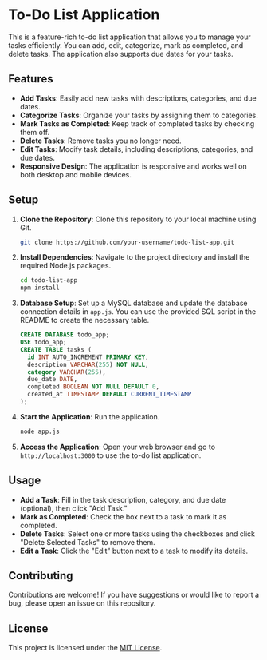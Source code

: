 # To-Do List Application

This is a feature-rich to-do list application that allows you to manage your tasks efficiently. You can add, edit, categorize, mark as completed, and delete tasks. The application also supports due dates for your tasks.

## Features

- **Add Tasks**: Easily add new tasks with descriptions, categories, and due dates.
- **Categorize Tasks**: Organize your tasks by assigning them to categories.
- **Mark Tasks as Completed**: Keep track of completed tasks by checking them off.
- **Delete Tasks**: Remove tasks you no longer need.
- **Edit Tasks**: Modify task details, including descriptions, categories, and due dates.
- **Responsive Design**: The application is responsive and works well on both desktop and mobile devices.

## Setup

1. **Clone the Repository**: Clone this repository to your local machine using Git.

   ```bash
   git clone https://github.com/your-username/todo-list-app.git
   ```
2. **Install Dependencies**: Navigate to the project directory and install the required Node.js packages.

   ```bash
   cd todo-list-app
   npm install
   ```
3. **Database Setup**: Set up a MySQL database and update the database connection details in `app.js`. You can use the provided SQL script in the README to create the necessary table.

   ```sql
   CREATE DATABASE todo_app;
   USE todo_app;
   CREATE TABLE tasks (
     id INT AUTO_INCREMENT PRIMARY KEY,
     description VARCHAR(255) NOT NULL,
     category VARCHAR(255),
     due_date DATE,
     completed BOOLEAN NOT NULL DEFAULT 0,
     created_at TIMESTAMP DEFAULT CURRENT_TIMESTAMP
   );
   ```
4. **Start the Application**: Run the application.

   ```bash
   node app.js
   ```
5. **Access the Application**: Open your web browser and go to `http://localhost:3000` to use the to-do list application.

## Usage

- **Add a Task**: Fill in the task description, category, and due date (optional), then click "Add Task."
- **Mark as Completed**: Check the box next to a task to mark it as completed.
- **Delete Tasks**: Select one or more tasks using the checkboxes and click "Delete Selected Tasks" to remove them.
- **Edit a Task**: Click the "Edit" button next to a task to modify its details.

## Contributing

Contributions are welcome! If you have suggestions or would like to report a bug, please open an issue on this repository.

## License

This project is licensed under the [MIT License](LICENSE).
